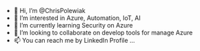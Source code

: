 - 👋 Hi, I’m @ChrisPolewiak
- 👀 I’m interested in Azure, Automation, IoT, AI
- 🌱 I’m currently learning Security on Azure
- 💞️ I’m looking to collaborate on develop tools for manage Azure
- 📫 You can reach me by LinkedIn Profile ...

<!---
ChrisPolewiak/ChrisPolewiak is a ✨ special ✨ repository because its `README.md` (this file) appears on your GitHub profile.
You can click the Preview link to take a look at your changes.
--->
